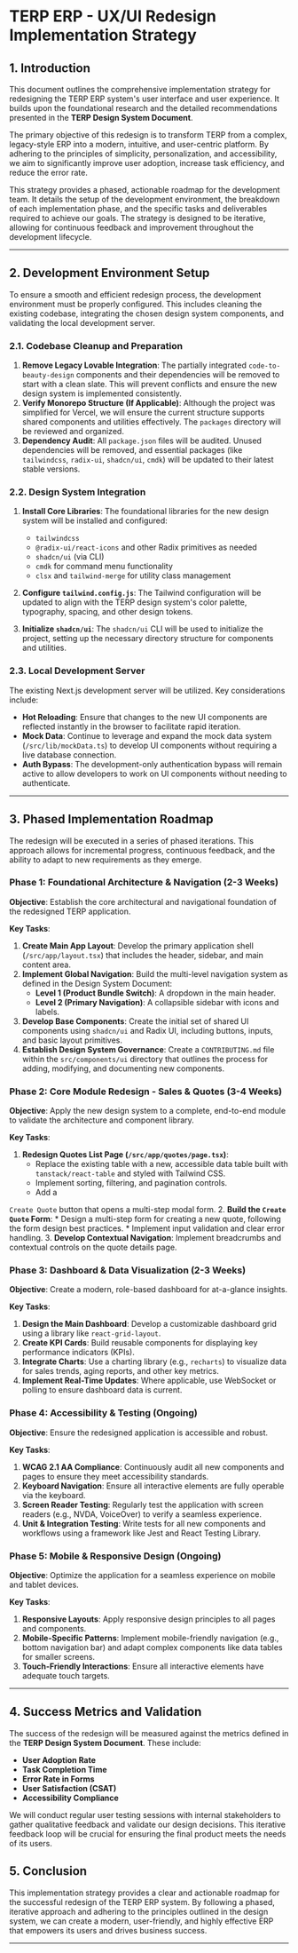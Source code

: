 

# TERP ERP - UX/UI Redesign Implementation Strategy

## 1. Introduction

This document outlines the comprehensive implementation strategy for redesigning the TERP ERP system's user interface and user experience. It builds upon the foundational research and the detailed recommendations presented in the **TERP Design System Document**.

The primary objective of this redesign is to transform TERP from a complex, legacy-style ERP into a modern, intuitive, and user-centric platform. By adhering to the principles of simplicity, personalization, and accessibility, we aim to significantly improve user adoption, increase task efficiency, and reduce the error rate.

This strategy provides a phased, actionable roadmap for the development team. It details the setup of the development environment, the breakdown of each implementation phase, and the specific tasks and deliverables required to achieve our goals. The strategy is designed to be iterative, allowing for continuous feedback and improvement throughout the development lifecycle.

---



## 2. Development Environment Setup

To ensure a smooth and efficient redesign process, the development environment must be properly configured. This includes cleaning the existing codebase, integrating the chosen design system components, and validating the local development server.

### 2.1. Codebase Cleanup and Preparation

1.  **Remove Legacy Lovable Integration**: The partially integrated `code-to-beauty-design` components and their dependencies will be removed to start with a clean slate. This will prevent conflicts and ensure the new design system is implemented consistently.
2.  **Verify Monorepo Structure (If Applicable)**: Although the project was simplified for Vercel, we will ensure the current structure supports shared components and utilities effectively. The `packages` directory will be reviewed and organized.
3.  **Dependency Audit**: All `package.json` files will be audited. Unused dependencies will be removed, and essential packages (like `tailwindcss`, `radix-ui`, `shadcn/ui`, `cmdk`) will be updated to their latest stable versions.

### 2.2. Design System Integration

1.  **Install Core Libraries**: The foundational libraries for the new design system will be installed and configured:
    *   `tailwindcss`
    *   `@radix-ui/react-icons` and other Radix primitives as needed
    *   `shadcn/ui` (via CLI)
    *   `cmdk` for command menu functionality
    *   `clsx` and `tailwind-merge` for utility class management

2.  **Configure `tailwind.config.js`**: The Tailwind configuration will be updated to align with the TERP design system's color palette, typography, spacing, and other design tokens.

3.  **Initialize `shadcn/ui`**: The `shadcn/ui` CLI will be used to initialize the project, setting up the necessary directory structure for components and utilities.

### 2.3. Local Development Server

The existing Next.js development server will be utilized. Key considerations include:

*   **Hot Reloading**: Ensure that changes to the new UI components are reflected instantly in the browser to facilitate rapid iteration.
*   **Mock Data**: Continue to leverage and expand the mock data system (`/src/lib/mockData.ts`) to develop UI components without requiring a live database connection.
*   **Auth Bypass**: The development-only authentication bypass will remain active to allow developers to work on UI components without needing to authenticate.

---



## 3. Phased Implementation Roadmap

The redesign will be executed in a series of phased iterations. This approach allows for incremental progress, continuous feedback, and the ability to adapt to new requirements as they emerge.

### Phase 1: Foundational Architecture & Navigation (2-3 Weeks)

**Objective**: Establish the core architectural and navigational foundation of the redesigned TERP application.

**Key Tasks**:

1.  **Create Main App Layout**: Develop the primary application shell (`/src/app/layout.tsx`) that includes the header, sidebar, and main content area.
2.  **Implement Global Navigation**: Build the multi-level navigation system as defined in the Design System Document:
    *   **Level 1 (Product Bundle Switch)**: A dropdown in the main header.
    *   **Level 2 (Primary Navigation)**: A collapsible sidebar with icons and labels.
3.  **Develop Base Components**: Create the initial set of shared UI components using `shadcn/ui` and Radix UI, including buttons, inputs, and basic layout primitives.
4.  **Establish Design System Governance**: Create a `CONTRIBUTING.md` file within the `src/components/ui` directory that outlines the process for adding, modifying, and documenting new components.

### Phase 2: Core Module Redesign - Sales & Quotes (3-4 Weeks)

**Objective**: Apply the new design system to a complete, end-to-end module to validate the architecture and component library.

**Key Tasks**:

1.  **Redesign Quotes List Page (`/src/app/quotes/page.tsx`)**:
    *   Replace the existing table with a new, accessible data table built with `tanstack/react-table` and styled with Tailwind CSS.
    *   Implement sorting, filtering, and pagination controls.
    *   Add a 

`Create Quote` button that opens a multi-step modal form.
2.  **Build the `Create Quote` Form**:
    *   Design a multi-step form for creating a new quote, following the form design best practices.
    *   Implement input validation and clear error handling.
3.  **Develop Contextual Navigation**: Implement breadcrumbs and contextual controls on the quote details page.

### Phase 3: Dashboard & Data Visualization (2-3 Weeks)

**Objective**: Create a modern, role-based dashboard for at-a-glance insights.

**Key Tasks**:

1.  **Design the Main Dashboard**: Develop a customizable dashboard grid using a library like `react-grid-layout`.
2.  **Create KPI Cards**: Build reusable components for displaying key performance indicators (KPIs).
3.  **Integrate Charts**: Use a charting library (e.g., `recharts`) to visualize data for sales trends, aging reports, and other key metrics.
4.  **Implement Real-Time Updates**: Where applicable, use WebSocket or polling to ensure dashboard data is current.

### Phase 4: Accessibility & Testing (Ongoing)

**Objective**: Ensure the redesigned application is accessible and robust.

**Key Tasks**:

1.  **WCAG 2.1 AA Compliance**: Continuously audit all new components and pages to ensure they meet accessibility standards.
2.  **Keyboard Navigation**: Ensure all interactive elements are fully operable via the keyboard.
3.  **Screen Reader Testing**: Regularly test the application with screen readers (e.g., NVDA, VoiceOver) to verify a seamless experience.
4.  **Unit & Integration Testing**: Write tests for all new components and workflows using a framework like Jest and React Testing Library.

### Phase 5: Mobile & Responsive Design (Ongoing)

**Objective**: Optimize the application for a seamless experience on mobile and tablet devices.

**Key Tasks**:

1.  **Responsive Layouts**: Apply responsive design principles to all pages and components.
2.  **Mobile-Specific Patterns**: Implement mobile-friendly navigation (e.g., bottom navigation bar) and adapt complex components like data tables for smaller screens.
3.  **Touch-Friendly Interactions**: Ensure all interactive elements have adequate touch targets.

---



## 4. Success Metrics and Validation

The success of the redesign will be measured against the metrics defined in the **TERP Design System Document**. These include:

*   **User Adoption Rate**
*   **Task Completion Time**
*   **Error Rate in Forms**
*   **User Satisfaction (CSAT)**
*   **Accessibility Compliance**

We will conduct regular user testing sessions with internal stakeholders to gather qualitative feedback and validate our design decisions. This iterative feedback loop will be crucial for ensuring the final product meets the needs of its users.

## 5. Conclusion

This implementation strategy provides a clear and actionable roadmap for the successful redesign of the TERP ERP system. By following a phased, iterative approach and adhering to the principles outlined in the design system, we can create a modern, user-friendly, and highly effective ERP that empowers its users and drives business success.

---

